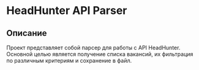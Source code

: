 # HeadHunter API Parser

## Описание

Проект представляет собой парсер для работы с API HeadHunter. Основной целью является получение списка вакансий, их фильтрация по различным критериям и сохранение в файл.

